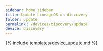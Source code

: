 ```yaml
---
sidebar: home_sidebar
title: Update LineageOS on discovery
folder: update
permalink: /devices/discovery/update
device: discovery
---
```

{% include templates/device_update.md %}
